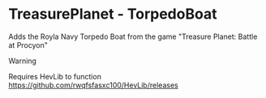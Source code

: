 # TreasurePlanet - TorpedoBoat

Adds the Royla Navy Torpedo Boat from the game "Treasure Planet: Battle at Procyon"
 
> [!WARNING]
> Requires HevLib to function
> https://github.com/rwqfsfasxc100/HevLib/releases
